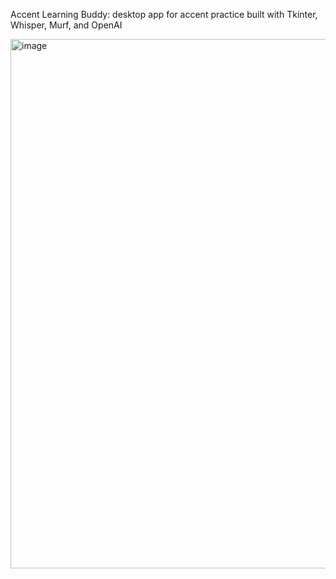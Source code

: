 Accent Learning Buddy: desktop app for accent practice built with Tkinter, Whisper, Murf, and OpenAI


<img width="1899" height="847" alt="image" src="https://github.com/user-attachments/assets/49c0cbde-1f2f-4dc7-af2f-72e24bfa3738" />

